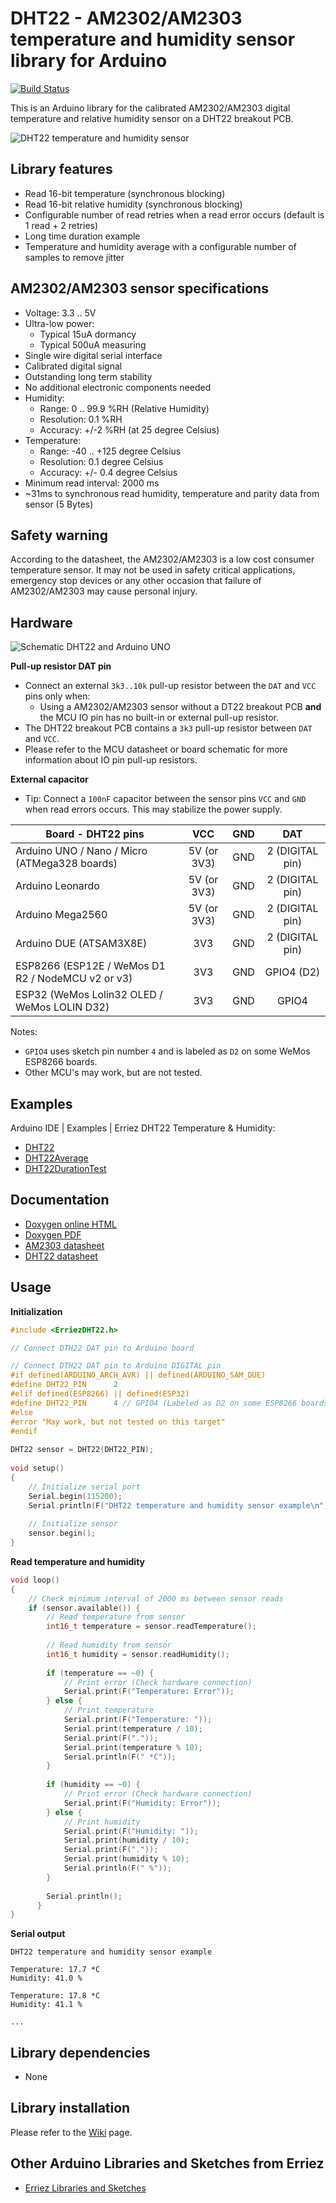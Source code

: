 # DHT22 - AM2302/AM2303 temperature and humidity sensor library for Arduino
[![Build Status](https://travis-ci.org/Erriez/ErriezDHT22.svg?branch=master)](https://travis-ci.org/Erriez/ErriezDHT22)

This is an Arduino library for the calibrated AM2302/AM2303 digital temperature and relative humidity sensor on a DHT22 breakout PCB.

![DHT22 temperature and humidity sensor](https://raw.githubusercontent.com/Erriez/ErriezDHT22/master/extras/AM2302_DHT22_sensor.png)


## Library features

- Read 16-bit temperature (synchronous blocking)
- Read 16-bit relative humidity (synchronous blocking)
- Configurable number of read retries when a read error occurs (default is 1 read + 2 retries)
- Long time duration example
- Temperature and humidity average with a configurable number of samples to remove jitter


## AM2302/AM2303 sensor specifications

- Voltage: 3.3 .. 5V
- Ultra-low power:
  - Typical 15uA dormancy
  - Typical 500uA measuring
- Single wire digital serial interface
- Calibrated digital signal
- Outstanding long term stability
- No additional electronic components needed
- Humidity:
  - Range: 0 .. 99.9 %RH (Relative Humidity)
  - Resolution:  0.1 %RH
  - Accuracy: +/-2 %RH (at 25 degree Celsius)
- Temperature:
  - Range: -40 .. +125 degree Celsius
  - Resolution: 0.1 degree Celsius
  - Accuracy: +/- 0.4 degree Celsius
- Minimum read interval: 2000 ms
- ~31ms to synchronous read humidity, temperature and parity data from sensor (5 Bytes)


## Safety warning

According to the datasheet, the AM2302/AM2303 is a low cost consumer temperature sensor. It may not
be used in safety critical applications, emergency stop devices or any other occasion that failure
of AM2302/AM2303 may cause personal injury.


## Hardware

![Schematic DHT22 and Arduino UNO](https://raw.githubusercontent.com/Erriez/ErriezDHT22/master/extras/DHT22_Arduino_UNO.png)

**Pull-up resistor DAT pin**

* Connect an external ```3k3..10k``` pull-up resistor between the ```DAT``` and ```VCC``` pins only when:
  * Using a AM2302/AM2303 sensor without a DT22 breakout PCB **and** the MCU IO pin has no built-in or external pull-up resistor.
* The DHT22 breakout PCB contains a ```3k3``` pull-up resistor between ```DAT``` and ```VCC```.
* Please refer to the MCU datasheet or board schematic for more information about IO pin pull-up resistors.

**External capacitor**

* Tip: Connect a ```100nF``` capacitor between the sensor pins ```VCC``` and ```GND``` when read errors occurs. This may stabilize the power supply.

| Board - DHT22 pins                                |     VCC     | GND  |       DAT       |
| ------------------------------------------------- | :---------: | :--: | :-------------: |
| Arduino UNO / Nano / Micro (ATMega328 boards)     | 5V (or 3V3) | GND  | 2 (DIGITAL pin) |
| Arduino Leonardo                                  | 5V (or 3V3) | GND  | 2 (DIGITAL pin) |
| Arduino Mega2560                                  | 5V (or 3V3) | GND  | 2 (DIGITAL pin) |
| Arduino DUE (ATSAM3X8E)                           |     3V3     | GND  | 2 (DIGITAL pin) |
| ESP8266 (ESP12E / WeMos D1 R2 / NodeMCU v2 or v3) |     3V3     | GND  |   GPIO4 (D2)    |
| ESP32 (WeMos Lolin32 OLED / WeMos LOLIN D32)      |     3V3     | GND  |      GPIO4      |

Notes: 

* ```GPIO4``` uses sketch pin number ```4``` and is labeled as ```D2``` on some WeMos ESP8266 boards.
* Other MCU's may work, but are not tested.


## Examples

Arduino IDE | Examples | Erriez DHT22 Temperature & Humidity:

* [DHT22](https://github.com/Erriez/ErriezDHT22/blob/master/examples/DHT22/DHT22.ino)
* [DHT22Average](https://github.com/Erriez/ErriezDHT22/blob/master/examples/DHT22Average/DHT22Average.ino)
* [DHT22DurationTest](https://github.com/Erriez/ErriezDHT22/blob/master/examples/DHT22DurationTest/DHT22DurationTest.ino)


## Documentation

* [Doxygen online HTML](https://erriez.github.io/ErriezDHT22)
* [Doxygen PDF](https://github.com/Erriez/ErriezDHT22/raw/gh-pages/latex/ErriezDHT22.pdf)
* [AM2303 datasheet](https://raw.githubusercontent.com/Erriez/ErriezDHT22/master/extras/AM2303_datasheet.pdf)
* [DHT22 datasheet](https://www.google.com/search?q=DHT22+datasheet)


## Usage

**Initialization**

```c++
#include <ErriezDHT22.h>

// Connect DTH22 DAT pin to Arduino board

// Connect DTH22 DAT pin to Arduino DIGITAL pin
#if defined(ARDUINO_ARCH_AVR) || defined(ARDUINO_SAM_DUE)
#define DHT22_PIN      2
#elif defined(ESP8266) || defined(ESP32)
#define DHT22_PIN      4 // GPIO4 (Labeled as D2 on some ESP8266 boards)
#else
#error "May work, but not tested on this target"
#endif
  
DHT22 sensor = DHT22(DHT22_PIN);
  
void setup()
{
    // Initialize serial port
    Serial.begin(115200);
    Serial.println(F("DHT22 temperature and humidity sensor example\n"));
    
    // Initialize sensor
    sensor.begin();
}
```


**Read temperature and humidity**

```c++
void loop()
{
    // Check minimum interval of 2000 ms between sensor reads
    if (sensor.available()) {
        // Read temperature from sensor
        int16_t temperature = sensor.readTemperature();
  
        // Read humidity from sensor
        int16_t humidity = sensor.readHumidity();
  
        if (temperature == ~0) {
            // Print error (Check hardware connection)
            Serial.print(F("Temperature: Error"));
        } else {
            // Print temperature
            Serial.print(F("Temperature: "));
            Serial.print(temperature / 10);
            Serial.print(F("."));
            Serial.print(temperature % 10);
            Serial.println(F(" *C"));
        }
  
        if (humidity == ~0) {
            // Print error (Check hardware connection)
            Serial.print(F("Humidity: Error"));
        } else {
            // Print humidity
            Serial.print(F("Humidity: "));
            Serial.print(humidity / 10);
            Serial.print(F("."));
            Serial.print(humidity % 10);
            Serial.println(F(" %"));
        }
        
        Serial.println();
      }
}
```


**Serial output**

```
DHT22 temperature and humidity sensor example
  
Temperature: 17.7 *C
Humidity: 41.0 %
  
Temperature: 17.8 *C
Humidity: 41.1 %
  
...
```


## Library dependencies

* None


## Library installation

Please refer to the [Wiki](https://github.com/Erriez/ErriezArduinoLibrariesAndSketches/wiki) page.


## Other Arduino Libraries and Sketches from Erriez

* [Erriez Libraries and Sketches](https://github.com/Erriez/ErriezArduinoLibrariesAndSketches)
